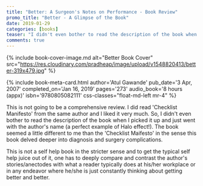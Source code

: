 ```yaml
---
title: "Better: A Surgeon's Notes on Performance - Book Review"
promo_title: "Better - A Glimpse of the Book"
date: 2019-01-29
categories: [books]
teaser: "I didn't even bother to read the description of the book when I picked it up and just went with the author's name (a perfect example of Halo effect!)."
comments: true
---
```


{% include book-cover-image.md alt="Better Book Cover" src="https://res.cloudinary.com/pradheap/image/upload/v1548820413/better-319x479.jpg"
%}

{% include book-meta-card.html
    author='Atul Gawande'
    pub_date='3 Apr, 2007'
    completed_on='Jan 16, 2019'
    pages='273'
    audio_book='8 hours (appx)'
    isbn='9780805082111'
    css-classes="float-md-left mr-4"
%}

This is not going to be a comprehensive review. I did read 'Checklist Manifesto' from the same author and I liked it very much. So, I didn't even bother to read the description of the book when I picked it up and just went with the author's name (a perfect example of Halo effect!). The book seemed a little different to me than the 'Checklist Maifesto' in the sense this book delved deeper into diagnosis and surgery complications.  

This is not a self help book in the stricter sense and to get the typical self help juice out of it, one has to deeply compare and contrast the author's stories/anectodes with what a reader typically does at his/her workplace or in any endeavor where he/she is just constantly thinking about getting better and better.